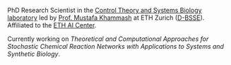 PhD Research Scientist in the [Control Theory and Systems Biology laboratory]([https://pages.github.com/](https://bsse.ethz.ch/ctsb)) led by [Prof. Mustafa Khammash](https://bsse.ethz.ch/ctsb/people/person-detail.khammash.html) at ETH Zurich ([D-BSSE](https://bsse.ethz.ch/)). Affiliated to the [ETH AI Center](https://ai.ethz.ch/).

Currently working on _Theoretical and Computational Approaches for Stochastic Chemical Reaction Networks with Applications to Systems and Synthetic Biology_.
